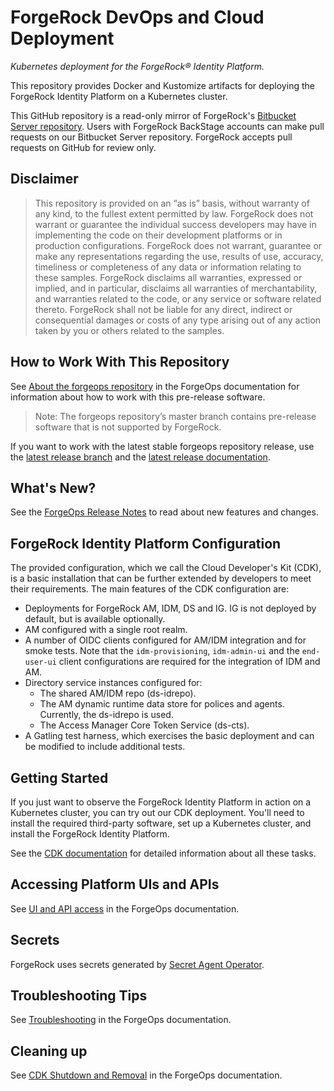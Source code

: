 # ForgeRock DevOps and Cloud Deployment

_Kubernetes deployment for the ForgeRock&reg; Identity Platform._

This repository provides Docker and Kustomize artifacts for deploying the 
ForgeRock Identity Platform on a Kubernetes cluster. 

This GitHub repository is a read-only mirror of
ForgeRock's [Bitbucket Server repository](https://stash.forgerock.org/projects/CLOUD/repos/forgeops). 
Users with ForgeRock BackStage accounts can make pull requests on our Bitbucket 
Server repository. ForgeRock accepts pull requests on GitHub for review only.

## Disclaimer

>This repository is provided on an “as is” basis, without warranty of any kind, 
to the fullest extent permitted by law. ForgeRock does not warrant or guarantee 
the individual success developers may have in implementing the code on their
development platforms or in production configurations. ForgeRock does not 
warrant, guarantee or make any representations regarding the use, results of use,
accuracy, timeliness or completeness of any data or information relating to these 
samples. ForgeRock disclaims all warranties, expressed or implied, and in 
particular, disclaims all warranties of merchantability, and warranties related
to the code, or any service or software related thereto. ForgeRock shall not be
liable for any direct, indirect or consequential damages or costs of any type 
arising out of any action taken by you or others related to the samples.

## How to Work With This Repository

See [About the forgeops repository] in the ForgeOps documentation for information about how to work with this pre-release software.

>Note: The forgeops repository’s master branch contains pre-release software that is not supported by ForgeRock.

If you want to work with the latest stable forgeops repository release, use the 
[latest release branch] and the [latest release documentation].

## What's New?

See the [ForgeOps Release Notes] to read about new features and changes.

## ForgeRock Identity Platform Configuration

The provided configuration, which we call the Cloud Developer's Kit (CDK),
is a basic installation that can be further extended by developers to meet their requirements. 
The main features of the CDK configuration are:

* Deployments for ForgeRock AM, IDM, DS and IG. IG is not deployed by default, but is available optionally.
* AM configured with a single root realm.
* A number of OIDC clients configured for AM/IDM integration and for smoke tests.
Note that the `idm-provisioning`, `idm-admin-ui` and the `end-user-ui` client configurations are required for the
integration of IDM and AM.
* Directory service instances configured for:
   * The shared AM/IDM repo (ds-idrepo).
   * The AM dynamic runtime data store for polices and agents. Currently, the ds-idrepo is used.
   * The Access Manager Core Token Service (ds-cts).
* A Gatling test harness, which exercises the basic deployment and can be modified to include additional tests.


## Getting Started

If you just want to observe the ForgeRock Identity Platform in action on a 
Kubernetes cluster, you can try out our CDK deployment. You'll need to install 
the required third-party software, set up a Kubernetes cluster, and install the 
ForgeRock Identity Platform. 

See the [CDK documentation] for detailed information about all these tasks.

## Accessing Platform UIs and APIs

See [UI and API access] in the ForgeOps documentation.

## Secrets

ForgeRock uses secrets generated by [Secret Agent Operator](https://github.com/ForgeRock/secret-agent).
 

## Troubleshooting Tips

See [Troubleshooting] in the ForgeOps documentation.

## Cleaning up

See [CDK Shutdown and Removal] in the ForgeOps documentation. 

[About the forgeops repository]:https://ea.forgerock.com/docs/forgeops/forgeops.html
[Authentication rate]:https://ea.forgerock.com/docs/forgeops/how-to/benchmark/authrate.html
[CDK documentation]:https://ea.forgerock.com/docs/forgeops/single/overview.html
[CDK Shutdown and Removal]:https://ea.forgerock.com/docs/forgeops/single/shutdown.html
[ForgeOps Release Notes]:https://ea.forgerock.com/docs/forgeops/rn/rn.html
[latest release branch]:https://github.com/ForgeRock/forgeops/tree/release/7.4-20240126
[latest release documentation]:https://backstage.forgerock.com/docs/forgeops/7.4/index.html
[Statement of support]:https://backstage.forgerock.com/docs/forgeops/7.4/start/support.html#kubernetes-services
[Troubleshooting]:https://ea.forgerock.com/docs/forgeops/troubleshooting/overview.html
[UI and API access]:https://ea.forgerock.com/docs/forgeops/single/access.html
